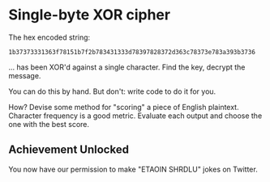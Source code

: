 # Single-byte XOR cipher
The hex encoded string:

```
1b37373331363f78151b7f2b783431333d78397828372d363c78373e783a393b3736
```

... has been XOR'd against a single character. Find the key, decrypt the message.

You can do this by hand. But don't: write code to do it for you.

How? Devise some method for "scoring" a piece of English plaintext. Character frequency is a good metric. Evaluate each output and choose the one with the best score.

## Achievement Unlocked
You now have our permission to make "ETAOIN SHRDLU" jokes on Twitter.
